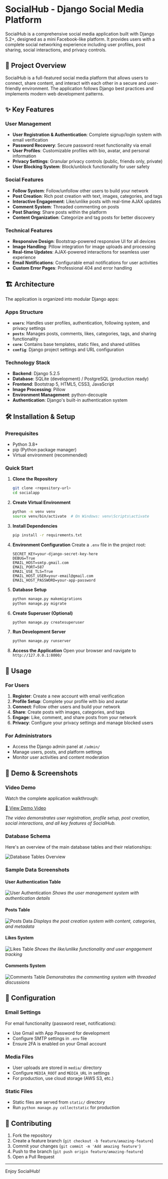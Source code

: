 # SocialHub - Django Social Media Platform

SocialHub is a comprehensive social media application built with Django 5.2+, designed as a mini Facebook-like platform. It provides users with a complete social networking experience including user profiles, post sharing, social interactions, and privacy controls.

## 🚀 Project Overview

SocialHub is a full-featured social media platform that allows users to connect, share content, and interact with each other in a secure and user-friendly environment. The application follows Django best practices and implements modern web development patterns.

## ✨ Key Features

### User Management
- **User Registration & Authentication**: Complete signup/login system with email verification
- **Password Recovery**: Secure password reset functionality via email
- **User Profiles**: Customizable profiles with bio, avatar, and personal information
- **Privacy Settings**: Granular privacy controls (public, friends only, private)
- **User Blocking System**: Block/unblock functionality for user safety

### Social Features
- **Follow System**: Follow/unfollow other users to build your network
- **Post Creation**: Rich post creation with text, images, categories, and tags
- **Interactive Engagement**: Like/unlike posts with real-time AJAX updates
- **Comment System**: Threaded commenting on posts
- **Post Sharing**: Share posts within the platform
- **Content Organization**: Categorize and tag posts for better discovery

### Technical Features
- **Responsive Design**: Bootstrap-powered responsive UI for all devices
- **Image Handling**: Pillow integration for image uploads and processing
- **Real-time Updates**: AJAX-powered interactions for seamless user experience
- **Email Notifications**: Configurable email notifications for user activities
- **Custom Error Pages**: Professional 404 and error handling

## 🏗️ Architecture

The application is organized into modular Django apps:

### Apps Structure
- **`users`**: Handles user profiles, authentication, following system, and privacy settings
- **`posts`**: Manages posts, comments, likes, categories, tags, and sharing functionality
- **`core`**: Contains base templates, static files, and shared utilities
- **`config`**: Django project settings and URL configuration

### Technology Stack
- **Backend**: Django 5.2.5
- **Database**: SQLite (development) / PostgreSQL (production ready)
- **Frontend**: Bootstrap 5, HTML5, CSS3, JavaScript
- **Image Processing**: Pillow
- **Environment Management**: python-decouple
- **Authentication**: Django's built-in authentication system

## 🛠️ Installation & Setup

### Prerequisites
- Python 3.8+
- pip (Python package manager)
- Virtual environment (recommended)

### Quick Start

1. **Clone the Repository**
   ```bash
   git clone <repository-url>
   cd socialapp
   ```

2. **Create Virtual Environment**
   ```bash
   python -m venv venv
   source venv/bin/activate  # On Windows: venv\Scripts\activate
   ```

3. **Install Dependencies**
   ```bash
   pip install -r requirements.txt
   ```

4. **Environment Configuration**
   Create a `.env` file in the project root:
   ```env
   SECRET_KEY=your-django-secret-key-here
   DEBUG=True
   EMAIL_HOST=smtp.gmail.com
   EMAIL_PORT=587
   EMAIL_USE_TLS=True
   EMAIL_HOST_USER=your-email@gmail.com
   EMAIL_HOST_PASSWORD=your-app-password
   ```

5. **Database Setup**
   ```bash
   python manage.py makemigrations
   python manage.py migrate
   ```

6. **Create Superuser (Optional)**
   ```bash
   python manage.py createsuperuser
   ```

7. **Run Development Server**
   ```bash
   python manage.py runserver
   ```

8. **Access the Application**
   Open your browser and navigate to `http://127.0.0.1:8000/`

## 📱 Usage

### For Users
1. **Register**: Create a new account with email verification
2. **Profile Setup**: Complete your profile with bio and avatar
3. **Connect**: Follow other users and build your network
4. **Share**: Create posts with images, categories, and tags
5. **Engage**: Like, comment, and share posts from your network
6. **Privacy**: Configure your privacy settings and manage blocked users

### For Administrators
- Access the Django admin panel at `/admin/`
- Manage users, posts, and platform settings
- Monitor user activities and content moderation

## 🎥 Demo & Screenshots

### Video Demo
Watch the complete application walkthrough:

[🎥 View Demo Video](https://drive.google.com/file/d/1RPq0BzlVitiffllbu1ZflVoHB5t0nR8z/view?usp=drive_link)

*The video demonstrates user registration, profile setup, post creation, social interactions, and all key features of SocialHub.*

### Database Schema
Here's an overview of the main database tables and their relationships:

![Database Tables Overview](demo/tables.png)

### Sample Data Screenshots

#### User Authentication Table
![User Authentication](demo/auth_user.png)
*Shows the user management system with authentication details*

#### Posts Table
![Posts Data](demo/posts_post.png)
*Displays the post creation system with content, categories, and metadata*

#### Likes System
![Likes Table](demo/posts_like.png)
*Shows the like/unlike functionality and user engagement tracking*

#### Comments System
![Comments Table](demo/post_comment.png)
*Demonstrates the commenting system with threaded discussions*

## 🔧 Configuration

### Email Settings
For email functionality (password reset, notifications):
- Use Gmail with App Password for development
- Configure SMTP settings in `.env` file
- Ensure 2FA is enabled on your Gmail account

### Media Files
- User uploads are stored in `media/` directory
- Configure `MEDIA_ROOT` and `MEDIA_URL` in settings
- For production, use cloud storage (AWS S3, etc.)

### Static Files
- Static files are served from `static/` directory
- Run `python manage.py collectstatic` for production


## 🤝 Contributing

1. Fork the repository
2. Create a feature branch (`git checkout -b feature/amazing-feature`)
3. Commit your changes (`git commit -m 'Add amazing feature'`)
4. Push to the branch (`git push origin feature/amazing-feature`)
5. Open a Pull Request

---


Enjoy SocialHub!